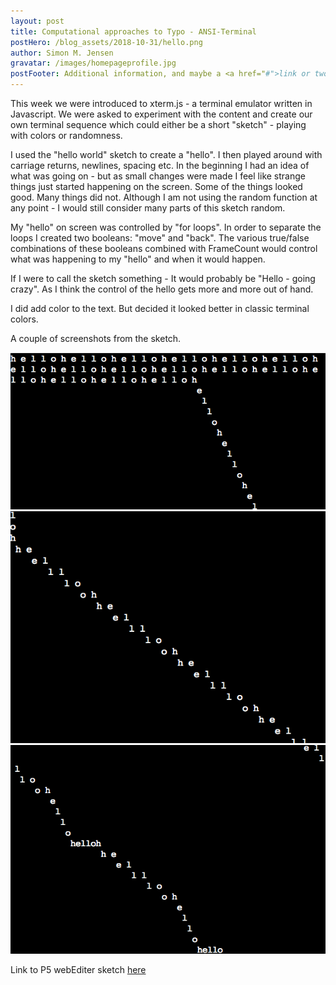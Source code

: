 ```yaml
---
layout: post
title: Computational approaches to Typo - ANSI-Terminal
postHero: /blog_assets/2018-10-31/hello.png
author: Simon M. Jensen
gravatar: /images/homepageprofile.jpg
postFooter: Additional information, and maybe a <a href="#">link or two</a>
---
```



This week we were introduced to xterm.js - a terminal emulator written in Javascript.
We were asked to experiment with the content and create our own terminal sequence which could
either be a short "sketch" - playing with colors or randomness.

I used the "hello world" sketch to create a "hello". I then played around with carriage returns, newlines, spacing etc.
In the beginning I had an idea of what was going on - but as small changes were made I feel like strange things just
started happening on the screen. Some of the things looked good. Many things did not. Although I am not using the random
function at any point - I would still consider many parts of this sketch random.

My "hello" on screen was controlled by "for loops". In order to separate the loops I created two booleans: "move" and "back".
The various true/false combinations of these booleans combined with FrameCount would control what was happening to my "hello" and when it would happen.

If I were to call the sketch something - It would probably be "Hello - going crazy". As I think the control of the hello gets more and more out of hand.

I did add color to the text. But decided it looked better in classic terminal colors.

A couple of screenshots from the sketch.     


<div class="aroundImage">
<img src="/blog_assets/2018-10-31/1.png"
     alt="circles">
</div>


<div class="aroundImage">
<img src="/blog_assets/2018-10-31/2.png"
     alt="circles">
</div>



<div class="aroundImage">
<img src="/blog_assets/2018-10-31/4.png"
     alt="circles">
</div>

Link to P5 webEditer sketch [here](https://editor.p5js.org/Simonmarqvard/sketches/H183BSP3Q)


<br>
<br>
<br>
<br>
